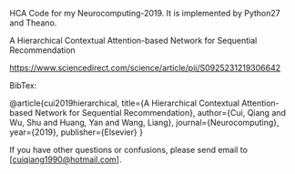 HCA
Code for my Neurocomputing-2019. It is implemented by Python27 and Theano.

A Hierarchical Contextual Attention-based Network for Sequential Recommendation

https://www.sciencedirect.com/science/article/pii/S0925231219306642

BibTex:

@article{cui2019hierarchical,
  title={A Hierarchical Contextual Attention-based Network for Sequential Recommendation},
  author={Cui, Qiang and Wu, Shu and Huang, Yan and Wang, Liang},
  journal={Neurocomputing},
  year={2019},
  publisher={Elsevier}
}

If you have other questions or confusions, please send email to [cuiqiang1990@hotmail.com].
